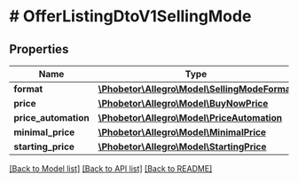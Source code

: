 # # OfferListingDtoV1SellingMode

## Properties

Name | Type | Description | Notes
------------ | ------------- | ------------- | -------------
**format** | [**\Phobetor\Allegro\Model\SellingModeFormat**](SellingModeFormat.md) |  | [optional]
**price** | [**\Phobetor\Allegro\Model\BuyNowPrice**](BuyNowPrice.md) |  | [optional]
**price_automation** | [**\Phobetor\Allegro\Model\PriceAutomation**](PriceAutomation.md) |  | [optional]
**minimal_price** | [**\Phobetor\Allegro\Model\MinimalPrice**](MinimalPrice.md) |  | [optional]
**starting_price** | [**\Phobetor\Allegro\Model\StartingPrice**](StartingPrice.md) |  | [optional]

[[Back to Model list]](../../README.md#models) [[Back to API list]](../../README.md#endpoints) [[Back to README]](../../README.md)
